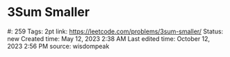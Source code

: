 # 3Sum Smaller

#: 259
Tags: 2pt
link: https://leetcode.com/problems/3sum-smaller/
Status: new
Created time: May 12, 2023 2:38 AM
Last edited time: October 12, 2023 2:56 PM
source: wisdompeak
